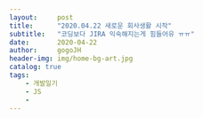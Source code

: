 ```yaml
---
layout:     post
title:      "2020.04.22 새로운 회사생활 시작"
subtitle:   "코딩보다 JIRA 익숙해지는게 힘들어유 ㅠㅠ"
date:       2020-04-22
author:     gogoJH
header-img: img/home-bg-art.jpg
catalog: true
tags:
    - 개발일기
    - JS
    - 
---
```

<!--stackedit_data:
eyJoaXN0b3J5IjpbMTQ3NTE4MzA5MV19
-->
